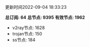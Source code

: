 更新时间2022-09-04 18:33:23

**总订阅: 64**
**总节点: 9395**
**有效节点: 1962**
- v2ray节点: 1628
- trojan节点: 150
- ss节点: 184
